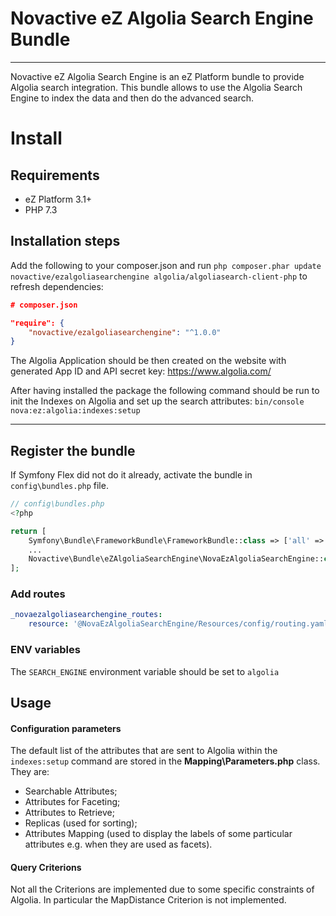 # Novactive eZ Algolia Search Engine Bundle

----

Novactive eZ Algolia Search Engine is an eZ Platform bundle to provide Algolia search integration.
This bundle allows to use the Algolia Search Engine to index the data and then do the advanced search.

# Install

## Requirements

* eZ Platform 3.1+
* PHP 7.3

## Installation steps


Add the following to your composer.json and run `php composer.phar update novactive/ezalgoliasearchengine algolia/algoliasearch-client-php` to refresh dependencies:

```json
# composer.json

"require": {
    "novactive/ezalgoliasearchengine": "^1.0.0"
}
```

The Algolia Application should be then created on the website with generated App ID and API secret key: https://www.algolia.com/

After having installed the package the following command should be run to init the Indexes on Algolia and set up the search attributes:
`bin/console nova:ez:algolia:indexes:setup`

----

## Register the bundle

If Symfony Flex did not do it already, activate the bundle in `config\bundles.php` file.

```php
// config\bundles.php
<?php

return [
    Symfony\Bundle\FrameworkBundle\FrameworkBundle::class => ['all' => true],
    ...
    Novactive\Bundle\eZAlgoliaSearchEngine\NovaEzAlgoliaSearchEngine::class => ['all' => true],
];
```

### Add routes

```yaml
_novaezalgoliasearchengine_routes:
    resource: '@NovaEzAlgoliaSearchEngine/Resources/config/routing.yaml'
```

### ENV variables

The `SEARCH_ENGINE` environment variable  should be set to `algolia`

## Usage

#### Configuration parameters
The default list of the attributes that are sent to Algolia within the `indexes:setup` command are stored in the **Mapping\Parameters.php** class.
They are:
- Searchable Attributes;
- Attributes for Faceting;
- Attributes to Retrieve;
- Replicas (used for sorting);
- Attributes Mapping (used to display the labels of some particular attributes e.g. when they are used as facets).



#### Query Criterions
Not all the Criterions are implemented due to some specific constraints of Algolia. 
In particular the MapDistance Criterion is not implemented.